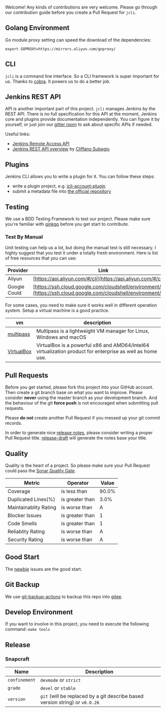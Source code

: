 Welcome! Any kinds of contributions are very welcome. Please go through our contribution
guide before you create a Pull Request for `jcli`.

## Golang Environment

Go module proxy setting can speed the download of the dependencies:

`export GOPROXY=https://mirrors.aliyun.com/goproxy/`

## CLI

`jcli` is a command line interface. So a CLI framework is super important for us. Thanks to 
[cobra](https://github.com/spf13/cobra). It powers us to do a better job.

## Jenkins REST API

API is another important part of this project. `jcli` manages Jenkins by the REST API.
There is no full specification for this API at the moment, Jenkins core and plugins provide documentation independently.
You can figure it by yourself, or just join our
[gitter room](https://gitter.im/jenkinsci/jenkins-cli) to ask about specific APIs if needed.

Useful links:

* [Jenkins Remote Access API](https://wiki.jenkins.io/display/JENKINS/Remote+access+API)
* [Jenkins REST API overview](https://www.youtube.com/watch?v=D93t1jElt4Q) by [Cliffano Subagio](https://github.com/cliffano)

## Plugins

Jenkins CLI allows you to write a plugin for it. You can follow these steps:

* write a plugin project, e.g. [jcli-account-plugin](https://github.com/jenkins-zh/jcli-account-plugin)
* submit a metadata file into [the official repository](https://github.com/jenkins-zh/jcli-plugins)

## Testing

We use a BDD Testing Framework to test our project. Please make sure you're familiar
with [ginkgo](https://github.com/onsi/ginkgo) before you get start to contribute.

### Test By Manual

Unit testing can help us a lot, but doing the manual test is still necessary. I highly suggest that you test it under 
a totally fresh environment. Here is list of free resources that you can use:

| Provider | Link |
|---|---|
| Aliyun | [https://api.aliyun.com/#/cli](https://api.aliyun.com/#/cli) |
| Google Could | [https://ssh.cloud.google.com/cloudshell/environment/view](https://ssh.cloud.google.com/cloudshell/environment/view) |

For some cases, you need to make sure it works well in different operation system. Setup a virtual machine is a good practice.

| vm | description |
|---|---|
| [multipass](https://github.com/canonical/multipass) | Multipass is a lightweight VM manager for Linux, Windows and macOS |
| [VirtualBox](https://www.virtualbox.org/) | VirtualBox is a powerful x86 and AMD64/Intel64 virtualization product for enterprise as well as home use. |

## Pull Requests

Before you get started, please fork this project into your GitHub account. Then
create a git branch base on what you want to improve. Please consider **never** using
the master branch as your development branch. And the behaviour of the git **force push** is not
encouraged when submitting pull requests.

Please **do not** create another Pull Request if you messed up your git commit records.

In order to generate nice [release notes](https://github.com/jenkins-zh/jenkins-cli/releases),
please consider writing a proper Pull Request title.
[release-draft](https://github.com/toolmantim/release-drafter) will generate the notes base your title.

## Quality

Quality is the heart of a project. So please make sure your Pull Request could pass the
[Sonar Quality Gate](https://sonarcloud.io/dashboard?id=jenkins-zh_jenkins-cli).

|Metric|Operator|Value|
|---|---|---|
|Coverage|is less than|90.0%|
|Duplicated Lines(%)|is greater than|3.0%|
|Maintainablity Rating|is worse than|A|
|Blocker Issues|is greater than|1|
|Code Smells|is greater than|1|
|Reliablity Rating|is worse than|A|
|Security Rating|is worse than|A|

## Good Start

The [newbie](https://github.com/jenkins-zh/jenkins-cli/issues?q=is%3Aissue+is%3Aopen+label%3Anewbie) issues
are the good start.

## Git Backup

We use [git-backup-actions](https://github.com/jenkins-zh/git-backup-actions/) to backup this repo into 
[gitee](https://gitee.com/jenkins-zh/jenkins-cli).

## Develop Environment

If you want to involve in this project, you need to execute the following command: `make tools`

## Release

### Snapcraft

| Name | Description |
|---|---|
| `confinement` | `devmode` or `strict` |
| `grade` |`devel` or `stable` |
| `version` | `git` (will be replaced by a git describe based version string) or `v0.0.26` |
